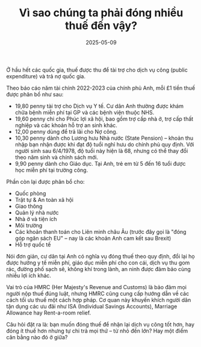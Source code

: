 ﻿---
title: "Vì sao chúng ta phải đóng nhiều thuế đến vậy?"
date: "2025-05-09"
readingTime: 7
category: "Góc nhìn"
quote: "Thuế là cái giá chúng ta trả cho một xã hội văn minh."
image: "/img/lieu-article-5.png"
client:
  name: "Lieu Vo"
  job: "Chuyên gia thuế tại Anh"
  image: "/img/lieu-liv-street-2-4.jpg"
---

Ở hầu hết các quốc gia, thuế được thu để tài trợ cho dịch vụ công (public expenditure) và trả nợ quốc gia.

Theo báo cáo năm tài chính 2022-2023 của chính phủ Anh, mỗi £1 tiền thuế được phân bổ như sau:

- 19,80 penny tài trợ cho Dịch vụ Y tế. Cư dân Anh thường được khám chữa bệnh miễn phí tại GP và các bệnh viện thuộc NHS.
- 19,60 penny chi cho Phúc lợi xã hội, bao gồm trợ cấp nhà ở, trợ cấp thất nghiệp và các khoản hỗ trợ an sinh khác.
- 12,00 penny dùng để trả lãi cho Nợ công.
- 10,30 penny dành cho Lương hưu Nhà nước (State Pension) – khoản thu nhập bạn nhận được khi đạt độ tuổi nghỉ hưu do chính phủ quy định. Với người sinh sau 6/4/1978, độ tuổi này hiện là 68, nhưng có thể thay đổi theo năm sinh và chính sách mới.
- 9,90 penny dành cho Giáo dục. Tại Anh, trẻ em từ 5 đến 16 tuổi được học miễn phí tại trường công.

Phần còn lại được phân bổ cho:

- Quốc phòng
- Trật tự & An toàn xã hội
- Giao thông
- Quản lý nhà nước
- Nhà ở và tiện ích
- Môi trường
- Các khoản thanh toán cho Liên minh châu Âu (trước đây gọi là "đóng góp ngân sách EU" – nay là các khoản Anh cam kết sau Brexit)
- Hỗ trợ quốc tế

Nói đơn giản, cư dân tại Anh có nghĩa vụ đóng thuế theo quy định, đổi lại họ được hưởng y tế miễn phí, giáo dục miễn phí cho con cái, dịch vụ thu gom rác, đường phố sạch sẽ, không khí trong lành, an ninh được đảm bảo cùng nhiều lợi ích khác.

Vai trò của HMRC (Her Majesty's Revenue and Customs) là bảo đảm mọi người nộp thuế đúng luật, nhưng HMRC cũng cung cấp hướng dẫn về các cách tối ưu thuế một cách hợp pháp. Cơ quan này khuyến khích người dân tận dụng các ưu đãi như ISA (Individual Savings Accounts), Marriage Allowance hay Rent-a-room relief.

Câu hỏi đặt ra là: bạn muốn đóng thuế để nhận lại dịch vụ công tốt hơn, hay đóng ít thuế hơn nhưng tự chi trả mọi thứ – từ nhỏ đến lớn? Hay một điểm cân bằng nào đó ở giữa?
